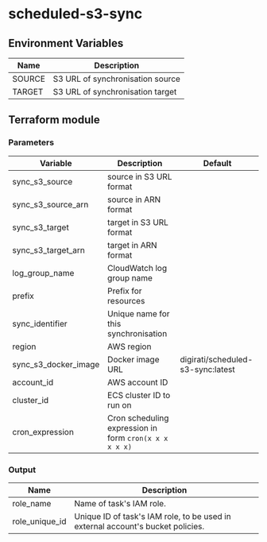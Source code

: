 # scheduled-s3-sync

## Environment Variables

| Name   | Description                      |
|--------|----------------------------------|
| SOURCE | S3 URL of synchronisation source |
| TARGET | S3 URL of synchronisation target |


## Terraform module

### Parameters

| Variable             | Description                                            | Default                           |
|----------------------|--------------------------------------------------------|-----------------------------------|
| sync_s3_source       | source in S3 URL format                                |                                   |
| sync_s3_source_arn   | source in ARN format                                   |                                   |
| sync_s3_target       | target in S3 URL format                                |                                   |
| sync_s3_target_arn   | target in ARN format                                   |                                   |
| log_group_name       | CloudWatch log group name                              |                                   |
| prefix               | Prefix for resources                                   |                                   |
| sync_identifier      | Unique name for this synchronisation                   |                                   |
| region               | AWS region                                             |                                   |
| sync_s3_docker_image | Docker image URL                                       | digirati/scheduled-s3-sync:latest |
| account_id           | AWS account ID                                         |                                   |
| cluster_id           | ECS cluster ID to run on                               |                                   |
| cron_expression      | Cron scheduling expression in form `cron(x x x x x x)` |                                   |

### Output

| Name           | Description                                                                     |
|----------------|---------------------------------------------------------------------------------|
| role_name      | Name of task's IAM role.                                                        |
| role_unique_id | Unique ID of task's IAM role, to be used in external account's bucket policies. |
